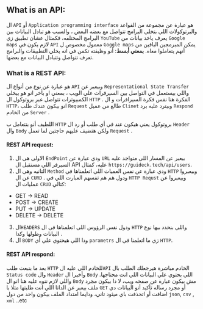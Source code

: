 ## What is an API:
ال `API` أو `Application programming interface` هو عبارة عن مجموعة من القواعد والبرتوكولات  اللي بتخلي البرامج تتواصل مع بعضه البعض ، والسبب هو تبادل البيانات بين البرامج المختلفه، فكمثال عشان تطبيق زي  `YouTube` يعرف ياخد بيانات من `Google maps` لازم يكون في `API` معمول مخصوص ل `Goggle maps` يمكن المبرمجين الباقين من أنهم يتعاملوا معاه.
**بمعني أبسط**: أنو وظيفته تكمن في انه يخلي التطبيقات والبرامج تعرف تتواصل وتتبادل البيانات مع بعضها.

### What is a REST API:
هو عبارة عن نوع من أنواع ال `API` وبيعبر عن `Representational State Transfer`  واللي بيستعمل في التواصل بين السيرفرات علي الويب ، بمعني او بأخر انو هو بيخلي الكمبيوترات تتواصل عبر بروتوكول ال `HTTP` .
الفكرة هنا نفس فكرة السيرافرات و ال `HTTP`، انو بيكون عندك طلب `Request` طالع من عميل `Clinet` وبيترد عليه برد `Respond` من الخادم `Server` .

اللطيف أنو بتتعامل ب `HTTP` بروتوكول يعني هيكون عند في أي طلب أو رد ال `Header` وال `Body` ولكن هتضيف عليهم حاجتين لما تعمل `Request` .
#### REST API request:
1.  الاولي هي ال `EndPoint` ودي عبارة عن `URL` بيعبر عن المسار اللي متواجد عليه السيرفر اللي مستقبل ال API عليه، كمثال `https://guideck.tech/api/users`.
2.  التانيه وهي ال `Method` ودي عبارة عن نفس العميات اللي اتعلمناها في `HTTP` وبيعبروا عن ال `CURD` .
ودول هم هم تفسهم العبارت اللي في `HTTP Requst` وبيعبروا عن عمليات  ال `CRUD` كتالي:
- GET -> READ
- POST -> CREATE
- PUT -> UPDATE
- DELETE -> DELETE
3.  ال`HEADERS` ودول نفس الرؤوس اللي اتعلمناها في ال `HTTP` واللي بنحدد بيها نوع البيانات وطولها وكدا .
4. ال `BODY` ودا اللي هيحتوي علي أي `parametrs` زي ما اتعلمنا في ال `HTTP`.
#### REST API respond:
بعد ما بتبعت طلب `HTTP` للخادم اللي عليه ال`API` الخادم مباشرة هيرجعلك الطلب بال `Status code` وال `Header` وأخيرا ال `Body` اللي بحتوي علي البيانات اللي انت محتاجها.
واللي لازم ننوه عليه هنا انو ال `Body` مش بيكون عبارة عن صفحه ويب، لا دا بيكون مجرد ملف بيعبر عن الداتا اللي انت طلبتها مثلا با `GET` أو مجرد رساله تأكيد أنو البيانات دي اضافت أو اتحذفت باي ميثود تاني، ودايما امتداد الملف بيكون واحد من دول
`json`, `csv` , `xml` ..etc


